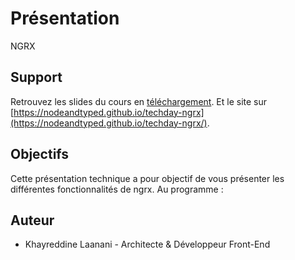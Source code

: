 # Présentation

NGRX

## Support

Retrouvez les slides du cours en [téléchargement](https://nodeandtyped.github.io/NodeAndTyped/techday-ngrx/_supports/slides.pptx).
Et le site sur [https://nodeandtyped.github.io/techday-ngrx](https://nodeandtyped.github.io/techday-ngrx/).

## Objectifs

Cette présentation technique a pour objectif de vous présenter les différentes fonctionnalités de ngrx. Au programme :


## Auteur

- Khayreddine Laanani - Architecte & Développeur Front-End
